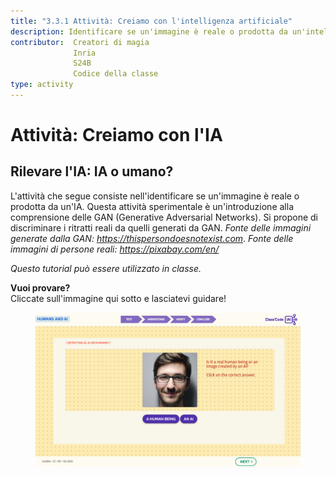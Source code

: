 ```yaml
---
title: "3.3.1 Attività: Creiamo con l'intelligenza artificiale"
description: Identificare se un'immagine è reale o prodotta da un'intelligenza artificiale
contributor:  Creatori di magia
              Inria
              S24B
              Codice della classe  
type: activity
---
```

# Attività: Creiamo con l'IA
## Rilevare l'IA: IA o umano?

L'attività che segue consiste nell'identificare se un'immagine è reale o prodotta da un'IA. Questa attività sperimentale è un'introduzione alla comprensione delle GAN (Generative Adversarial Networks). Si propone di discriminare i ritratti reali da quelli generati da GAN.
*Fonte delle immagini generate dalla GAN: https://thispersondoesnotexist.com*.
*Fonte delle immagini di persone reali: https://pixabay.com/en/*

_Questo tutorial può essere utilizzato in classe._

**Vuoi provare?**  
Cliccate sull'immagine qui sotto e lasciatevi guidare!

<a href="https://pixees.fr/classcodeiai/app/tuto3-ai4t/?lang=en" target="_blank"><figure>
  <img src="Images/IA-M.3.3.1.png"/>
</figure></a>
